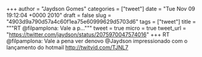 
+++
author = "Jaydson Gomes"
categories = ["tweet"]
date = "Tue Nov 09 19:12:04 +0000 2010"
draft = false
slug = "4903d9a790d57a4c60f1ea75e60999629d5703d6"
tags = ["tweet"]
title = """RT @filpamplona: Vale a p..."""
tweet = true
micro = true
tweet_url = "https://twitter.com/jaydson/status/2075970047574016"
+++
RT @filpamplona: Vale a pena ver denovo @Jaydson impressionado com o lançamento do hotmail http://twitvid.com/TJNL7
